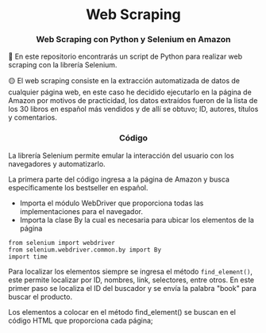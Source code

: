 # <div align="center">Web Scraping</div>

### <div align="center">Web Scraping con Python y Selenium en Amazon</div>



:bookmark_tabs: En este repositorio encontrarás un script de Python para realizar web scraping con la librería Selenium.


:yellow_circle: El web scraping consiste en la extracción automatizada de datos de cualquier página web, en este caso he decidido ejecutarlo en la página de Amazon por motivos de practicidad, los datos extraídos fueron de la lista de los 30 libros en español más vendidos y de allí se obtuvo;  ID, autores, títulos y comentarios. 

### <div align="center">Código</div>

La librería Selenium permite emular la interacción del usuario con los navegadores y automatizarlo. 

La primera parte del código ingresa a la página de Amazon y busca específicamente los bestseller en español. 

- Importa el módulo WebDriver que proporciona todas las implementaciones para el navegador. 
- Importa la clase By la cual es necesaria para ubicar los elementos de la página
  
```
from selenium import webdriver
from selenium.webdriver.common.by import By
import time
```

Para localizar los elementos siempre se ingresa el método ``` find_element() ```, este permite localizar por ID, nombres, link, selectores, entre otros. En este primer paso se localiza el ID del buscador y se envía la palabra "book" para buscar el producto. 

Los elementos a colocar en el método find_element() se buscan en el código HTML que proporciona cada página;





